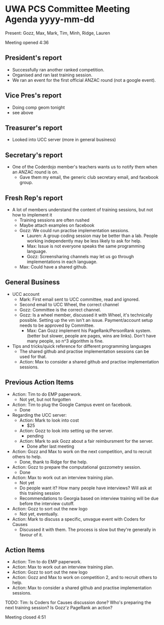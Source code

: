 # UWA PCS Committee Meeting Agenda yyyy-mm-dd

Present: Gozz, Max, Mark, Tim, Minh, Ridge, Lauren

Meeting opened 4:36
## President's report
- Successfully ran another ranked competition.
- Organised and ran last training session.
- We ran an event for the first official ANZAC round (not a google event).

## Vice Pres's report
- Doing comp geom tonight
- see above

## Treasurer's report
- Looked into UCC server (more in general business)

## Secretary's report
- One of the Coderdojo member's teachers wants us to notify them when an ANZAC round is on.
  - Gave them my email, the generic club secretary email, and facebook group.
  
## Fresh Rep's report
- A lot of members understand the content of training sessions, but not how to implement it
  - Training sessions are often rushed
  - Maybe attach examples on facebook
  - Gozz: We could run practise implementation sessions.
    - Lauren: A group coding session may be better than a lab. People working independently may be less likely to ask for help.
    - Max: Issue is not everyone speaks the same programming language.
    - Gozz: Screensharing channels may let us go through implementations in each language.
  - Max: Could have a shared github.

## General Business
- UCC account
  - Mark: First email sent to UCC committee, read and ignored. 
  - Second email to UCC Wheel, the correct channel
  - Gozz: Committee is the correct channel.
  - Gozz: Is a wheel member, discussed it with Wheel, it's technically possible. Setting up the vm isn't an issue. Payment/account setup needs to be approved by Committee.
    - Max: Can Gozz implement his PageRank/PersonRank system. (better but slower, people are pages, wins are links). Don't have many people, so n^3 algorithm is fine.
- Tips and tricks/quick reference for different programming languages
  - The shared github and practise implementation sessions can be used for that.
  - Action: Max to consider a shared github and practise implementation sessions.
## Previous Action Items
- Action: Tim to do EMP paperwork.
  - Not yet, but not forgotten
- Action: Tim to plug the Google Campus event on facebook.
  - Done
- Regarding the UCC server:
  - Action: Mark to look into cost
    - $25
  - Action: Gozz to look into setting up the server.
    - pending
  - Action: Mark to ask Gozz about a fair reimbursment for the server.
    - Done after last meeting
- Action: Gozz and Max to work on the next competition, and to recruit others to help.
  - Done, thank to Ridge for the help.
- Action: Gozz to prepare the computational gozzometry session.
  - Done
- Action: Max to work out an interview training plan.
  - Not yet
  - Do people want it? How many people have interviews? Will ask at this training session
  - Recommendations to Georgia based on interview training will be due before the interview cutoff. 
- Action: Gozz to sort out the new logo
  - Not yet, eventually.
- Action: Mark to discuss a specific, unvague event with Coders for Causes
  - Discussed it with them. The process is slow but they're generally in favour of it.
## Action Items
- Action: Tim to do EMP paperwork.
- Action: Max to work out an interview training plan.
- Action: Gozz to sort out the new logo
- Action: Gozz and Max to work on competition 2, and to recruit others to help.
- Action: Max to consider a shared github and practise implementation sessions.

TODO: Tim: Is Coders for Causes discussion done? Who's preparing the next training session? Is Gozz'z PageRank an action?

Meeting closed 4:51
